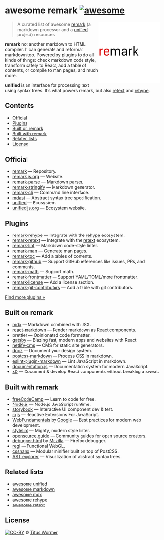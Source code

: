 <!--lint disable no-html-->

# awesome remark [![awesome][awesome-badge]][self]

[<img src="https://raw.githubusercontent.com/remarkjs/remark/4f6b3d7/logo.svg?sanitize=true" align="right" alt width="200">](https://remark.js.org)

> A curated list of awesome [remark][] (a markdown processor and a [unified][]
> project) resources.

**remark** not another markdown to HTML compiler.
It can generate and reformat markdown too.
Powered by plugins to do all kinds of things: check markdown code style,
transform safely to React, add a table of contents, or compile to man pages,
and much more.

**unified** is an interface for processing text using syntax trees.
It’s what powers remark, but also [retext][] and [rehype][].

## Contents

*   [Official](#official)
*   [Plugins](#plugins)
*   [Built on remark](#built-on-remark)
*   [Built with remark](#built-with-remark)
*   [Related lists](#related-lists)
*   [License](#license)

## Official

*   [remark][]
    — Repository.
*   [remark.js.org][homepage]
    — Website.
*   [remark-parse][]
    — Markdown parser.
*   [remark-stringify][]
    — Markdown generator.
*   [remark-cli][]
    — Command line interface.
*   [mdast][]
    — Abstract syntax tree specification.
*   [unified][]
    — Ecosystem.
*   [unified.js.org][ecosystem-homepage]
    — Ecosystem website.

## Plugins

*   [remark-rehype](https://github.com/remarkjs/remark-rehype)
    — Integrate with the [rehype][] ecosystem.
*   [remark-retext](https://github.com/remarkjs/remark-retext)
    — Integrate with the [retext][] ecosystem.
*   [remark-lint](https://github.com/remarkjs/remark-lint)
    — Markdown code-style linter.
*   [remark-man](https://github.com/remarkjs/remark-man)
    — Generate man pages.
*   [remark-toc](https://github.com/remarkjs/remark-toc)
    — Add a tables of contents.
*   [remark-github](https://github.com/remarkjs/remark-github)
    — Support GitHub references like issues, PRs, and comments.
*   [remark-math](https://github.com/Rokt33r/remark-math)
    — Support math.
*   [remark-frontmatter](https://github.com/remarkjs/remark-frontmatter)
    — Support YAML/TOML/more frontmatter.
*   [remark-license](https://github.com/remarkjs/remark-license)
    — Add a license section.
*   [remark-git-contributors](https://github.com/vweevers/remark-git-contributors)
    — Add a table with git contributors.

[Find more plugins »](https://github.com/remarkjs/remark/blob/master/doc/plugins.md#list-of-plugins)

## Built on remark

*   [mdx](https://github.com/mdx-js/mdx)
    — Markdown combined with JSX.
*   [react-markdown](https://github.com/rexxars/react-markdown)
    — Render markdown as React components.
*   [prettier](https://github.com/prettier/prettier)
    — Opinionated code formatter.
*   [gatsby](https://github.com/gatsbyjs/gatsby)
    — Blazing fast, modern apps and websites with React.
*   [netlify-cms](https://github.com/netlify/netlify-cms)
    — CMS for static site generators.
*   [docz](https://github.com/pedronauck/docz)
    — Document your design system.
*   [postcss-markdown](https://github.com/gucong3000/postcss-markdown)
    — Process CSS in markdown.
*   [eslint-plugin-markdown](https://github.com/eslint/eslint-plugin-markdown)
    — Lint JavaScript in markdown.
*   [documentation.js](https://github.com/documentationjs/documentation)
    — Documentation system for modern JavaScript.
*   [x0](https://github.com/c8r/x0)
    — Document & develop React components without breaking a sweat.

## Built with remark

*   [freeCodeCamp](https://github.com/freeCodeCamp/freeCodeCamp)
    — Learn to code for free.
*   [Node.js](https://github.com/nodejs/node)
    — Node.js JavaScript runtime.
*   [storybook](https://github.com/storybooks/storybook)
    — Interactive UI component dev & test.
*   [rxjs](https://github.com/ReactiveX/rxjs)
    — Reactive Extensions For JavaScript.
*   [WebFundamentals](https://github.com/google/WebFundamentals) by [Google](https://opensource.google.com)
    — Best practices for modern web development.
*   [stylelint](https://github.com/stylelint/stylelint)
    — Mighty, modern style linter.
*   [opensource.guide](https://github.com/github/opensource.guide)
    — Community guides for open source creators.
*   [debugger.html](https://github.com/devtools-html/debugger.html) by [Mozilla](https://www.mozilla.org)
    — Firefox debugger.
*   [regl](https://github.com/regl-project/regl)
    — Functional WebGL.
*   [cssnano](https://github.com/cssnano/cssnano)
    — Modular minifier built on top of PostCSS.
*   [AST explorer](https://astexplorer.net)
    — Visualization of abstract syntax trees.

## Related lists

*   [awesome unified](https://github.com/unifiedjs/awesome)
*   [awesome markdown](https://github.com/BubuAnabelas/awesome-markdown)
*   [awesome mdx](https://github.com/transitive-bullshit/awesome-mdx)
*   [awesome rehype](https://github.com/rehypejs/awesome)
*   [awesome retext](https://github.com/retextjs/awesome)

## License

[![CC-BY][license-badge]][license] © [Titus Wormer][author]

<!-- Definitions. -->

[license]: https://creativecommons.org/licenses/by/4.0/

[license-badge]: https://mirrors.creativecommons.org/presskit/buttons/80x15/svg/by.svg

[author]: https://wooorm.com

[awesome-badge]: https://awesome.re/badge.svg

[self]: https://github.com/remarkjs/awesome-remark

[unified]: https://github.com/unifiedjs/unified

[mdast]: https://github.com/syntax-tree/mdast

[homepage]: https://remark.js.org

[ecosystem-homepage]: https://unified.js.org

[remark]: https://github.com/remarkjs/remark

[remark-parse]: https://github.com/remarkjs/remark/tree/master/packages/remark-parse

[remark-stringify]: https://github.com/remarkjs/remark/tree/master/packages/remark-stringify

[remark-cli]: https://github.com/remarkjs/remark/tree/master/packages/remark-cli

[rehype]: https://github.com/rehypejs/rehype

[retext]: https://github.com/retextjs/retext
